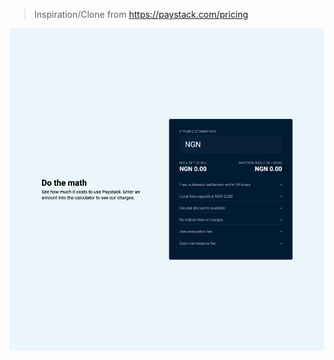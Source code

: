 > Inspiration/Clone from https://paystack.com/pricing

![Screenshot](./paystack-pricing-calc.png "Screenshot")
